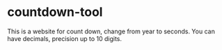 # countdown-tool
This is a website for count down, change from year to seconds. You can have decimals, precision up to 10 digits.
